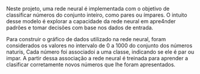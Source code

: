 Neste projeto, uma rede neural é implementada com o objetivo de classificar números do conjunto inteiro, como pares ou ímpares. O intuito desse modelo é explorar a capacidade da rede neural em apre4nder padrões e tomar decisões com base  nos dados de entrada.

Para construir o gráfico de dados utilizado na rede neural, foram considerados os valores no intervalo de 0 a 1000 do conjunto dos números naturis, Cada número foi associadoi a uma classe, indicando se ele é par ou impar. A partir dessa associação a rede neural é treinada para aprender a clasificar corretamente novos números que lhe foram apresentados.
